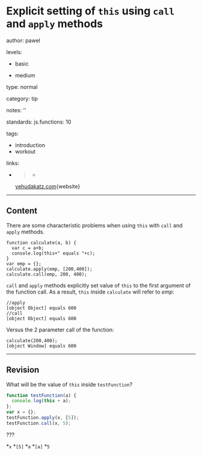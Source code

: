# Explicit setting of `this` using `call` and `apply` methods
author: pawel

levels:

  - basic

  - medium

type: normal

category: tip

notes: ''

standards:
  js.functions: 10

tags:
  - introduction
  - workout

links:

  - >-
    [yehudakatz.com](http://yehudakatz.com/2011/08/11/understanding-javascript-function-invocation-and-this/){website}

---
## Content

There are some characteristic problems when using `this` with `call` and `apply` methods.

```
function calculate(a, b) {
  var c = a+b;
  console.log(this+" equals "+c);
}
var emp = {};
calculate.apply(emp, [200,400]);
calculate.call(emp, 200, 400);
```
`call` and `apply` methods explicitly set value of `this` to the first argument of the function call. As a result, `this` inside `calculate` will refer to *emp*:
```
//apply
[object Object] equals 600
//call
[object Object] equals 600
```

Versus the 2 parameter call of the function:
```
calculate(200,400);
[object Window] equals 600
```

---
## Revision

What will be the value of `this` inside `testFunction`?
```javascript
function testFunction(a) {
  console.log(this + a);
};
var x = {};
testFunction.apply(x, [5]);
testFunction.call(x, 5);

```

???

*`x`
*`[5]`
*`a`
*`[a]`
*`5`
